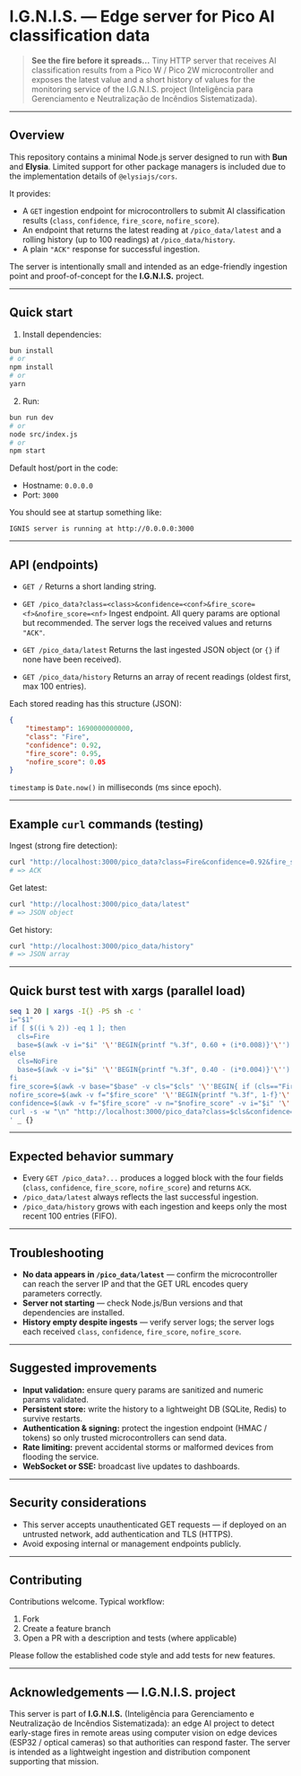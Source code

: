 # I.G.N.I.S. — Edge server for Pico AI classification data

> **See the fire before it spreads...**
> Tiny HTTP server that receives AI classification results from a Pico W / Pico 2W microcontroller and exposes the latest value and a short history of values for the monitoring service of the I.G.N.I.S. project (Inteligência para Gerenciamento e Neutralização de Incêndios Sistematizada).

---

## Overview

This repository contains a minimal Node.js server designed to run with **Bun** and **Elysia**. Limited support for other package managers is included due to the implementation details of `@elysiajs/cors`.

It provides:

- A `GET` ingestion endpoint for microcontrollers to submit AI classification results (`class`, `confidence`, `fire_score`, `nofire_score`).
- An endpoint that returns the latest reading at `/pico_data/latest` and a rolling history (up to 100 readings) at `/pico_data/history`.
- A plain `"ACK"` response for successful ingestion.

The server is intentionally small and intended as an edge-friendly ingestion point and proof-of-concept for the **I.G.N.I.S.** project.

---

## Quick start

1. Install dependencies:

```bash
bun install
# or
npm install
# or
yarn
```

2. Run:

```bash
bun run dev
# or
node src/index.js
# or
npm start
```

Default host/port in the code:

- Hostname: `0.0.0.0`
- Port: `3000`

You should see at startup something like:

```
IGNIS server is running at http://0.0.0.0:3000
```

---

## API (endpoints)

- `GET /`
  Returns a short landing string.

- `GET /pico_data?class=<class>&confidence=<conf>&fire_score=<f>&nofire_score=<nf>`
  Ingest endpoint. All query params are optional but recommended. The server logs the received values and returns `"ACK"`.

- `GET /pico_data/latest`
  Returns the last ingested JSON object (or `{}` if none have been received).

- `GET /pico_data/history`
  Returns an array of recent readings (oldest first, max 100 entries).

Each stored reading has this structure (JSON):

```json
{
	"timestamp": 1690000000000,
	"class": "Fire",
	"confidence": 0.92,
	"fire_score": 0.95,
	"nofire_score": 0.05
}
```

`timestamp` is `Date.now()` in milliseconds (ms since epoch).

---

## Example `curl` commands (testing)

Ingest (strong fire detection):

```bash
curl "http://localhost:3000/pico_data?class=Fire&confidence=0.92&fire_score=0.95&nofire_score=0.05"
# => ACK
```

Get latest:

```bash
curl "http://localhost:3000/pico_data/latest"
# => JSON object
```

Get history:

```bash
curl "http://localhost:3000/pico_data/history"
# => JSON array
```

---

## Quick burst test with xargs (parallel load)

```bash
seq 1 20 | xargs -I{} -P5 sh -c '
i="$1"
if [ $((i % 2)) -eq 1 ]; then
  cls=Fire
  base=$(awk -v i="$i" '\''BEGIN{printf "%.3f", 0.60 + (i*0.008)}'\'')
else
  cls=NoFire
  base=$(awk -v i="$i" '\''BEGIN{printf "%.3f", 0.40 - (i*0.004)}'\'')
fi
fire_score=$(awk -v base="$base" -v cls="$cls" '\''BEGIN{ if (cls=="Fire"){f=base}else{f=1-base} if (f>0.99) f=0.99; if (f<0) f=0; printf "%.3f", f }'\'')
nofire_score=$(awk -v f="$fire_score" '\''BEGIN{printf "%.3f", 1-f}'\'')
confidence=$(awk -v f="$fire_score" -v n="$nofire_score" -v i="$i" '\''BEGIN{srand(); noise=(rand()-0.5)*0.08; top = (f>n? f : n); c = top - 0.02 + noise; if (c<0.01) c=0.01; if (c>0.99) c=0.99; printf "%.3f", c }'\'')
curl -s -w "\n" "http://localhost:3000/pico_data?class=$cls&confidence=$confidence&fire_score=$fire_score&nofire_score=$nofire_score"
' _ {}
```

---

## Expected behavior summary

- Every `GET /pico_data?...` produces a logged block with the four fields (`class`, `confidence`, `fire_score`, `nofire_score`) and returns `ACK`.
- `/pico_data/latest` always reflects the last successful ingestion.
- `/pico_data/history` grows with each ingestion and keeps only the most recent 100 entries (FIFO).

---

## Troubleshooting

- **No data appears in `/pico_data/latest`** — confirm the microcontroller can reach the server IP and that the GET URL encodes query parameters correctly.
- **Server not starting** — check Node.js/Bun versions and that dependencies are installed.
- **History empty despite ingests** — verify server logs; the server logs each received `class`, `confidence`, `fire_score`, `nofire_score`.

---

## Suggested improvements

- **Input validation:** ensure query params are sanitized and numeric params validated.
- **Persistent store:** write the history to a lightweight DB (SQLite, Redis) to survive restarts.
- **Authentication & signing:** protect the ingestion endpoint (HMAC / tokens) so only trusted microcontrollers can send data.
- **Rate limiting:** prevent accidental storms or malformed devices from flooding the service.
- **WebSocket or SSE:** broadcast live updates to dashboards.

---

## Security considerations

- This server accepts unauthenticated GET requests — if deployed on an untrusted network, add authentication and TLS (HTTPS).
- Avoid exposing internal or management endpoints publicly.

---

## Contributing

Contributions welcome. Typical workflow:

1. Fork
2. Create a feature branch
3. Open a PR with a description and tests (where applicable)

Please follow the established code style and add tests for new features.

---

## Acknowledgements — I.G.N.I.S. project

This server is part of **I.G.N.I.S.** (Inteligência para Gerenciamento e Neutralização de Incêndios Sistematizada): an edge AI project to detect early-stage fires in remote areas using computer vision on edge devices (ESP32 / optical cameras) so that authorities can respond faster. The server is intended as a lightweight ingestion and distribution component supporting that mission.
